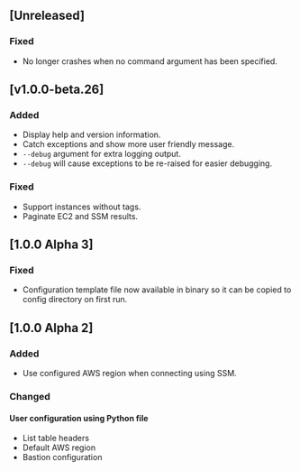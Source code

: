 ## [Unreleased]
### Fixed
- No longer crashes when no command argument has been specified. 

## [v1.0.0-beta.26]
### Added
- Display help and version information.
- Catch exceptions and show more user friendly message.
- `--debug` argument for extra logging output.
- `--debug` will cause exceptions to be re-raised for easier debugging. 

### Fixed
- Support instances without tags.
- Paginate EC2 and SSM results.

## [1.0.0 Alpha 3]
### Fixed
- Configuration template file now available in binary so it can be copied to config directory on first run.

## [1.0.0 Alpha 2]
### Added
- Use configured AWS region when connecting using SSM.

### Changed
#### User configuration using Python file
- List table headers
- Default AWS region
- Bastion configuration
